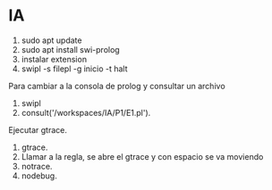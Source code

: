 # IA
1. sudo apt update
2. sudo apt install swi-prolog
3. instalar extension
4. swipl -s filepl -g inicio -t halt

Para cambiar a la consola de prolog y consultar un archivo
1. swipl
2. consult('/workspaces/IA/P1/E1.pl').

Ejecutar gtrace.
1. gtrace.
2. Llamar a la regla, se abre el gtrace y con espacio se va moviendo
3. notrace.
4. nodebug.


